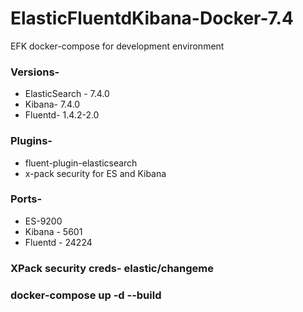 # ElasticFluentdKibana-Docker-7.4
EFK docker-compose for development environment

### Versions-
* ElasticSearch - 7.4.0
* Kibana- 7.4.0
* Fluentd- 1.4.2-2.0

### Plugins-
* fluent-plugin-elasticsearch
* x-pack security for ES and Kibana

### Ports- 
* ES-9200
* Kibana - 5601
* Fluentd - 24224

### XPack security creds- elastic/changeme

### docker-compose up -d --build